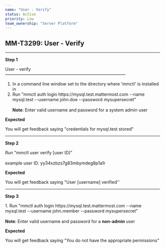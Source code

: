 ```yaml
---
name: "User - Verify"
status: Active
priority: Low
team_ownership: "Server Platform"
---
```


## MM-T3299: User - Verify

---

**Step 1**

User - verify\
————————————————————————————

1. In a command line window set to the directory where 'mmctl' is installed in
2. Run "mmctl auth login https\://mysql.test.mattermost.com --name mysql.test --username john.doe --password mysupersecret"\
   \
   **Note**: Enter valid username and password for a system admin user

**Expected**

You will get feedback saying "credentials for mysql.test stored"

---

**Step 2**

Run "mmctl user verify \[user ID]"\
\
example user ID: yy34xzbzs7g83mbymdeg8p1a1r

**Expected**

You will get feedback saying "User \[username] verified''

---

**Step 3**

1\. Run "mmctl auth login https\://mysql.test.mattermost.com --name mysql.test --username john.member --password mysupersecret"\
\
**Note**: Enter valid username and password for a **non-admin** user

**Expected**

You will get feedback saying "You do not have the appropriate permissions"
